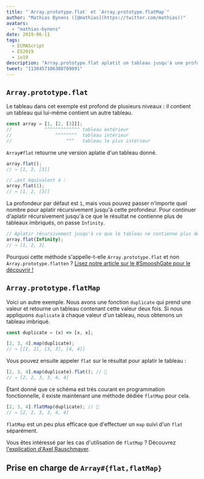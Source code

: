 ```yaml
---
title: "`Array.prototype.flat` et `Array.prototype.flatMap`"
author: "Mathias Bynens ([@mathias](https://twitter.com/mathias))"
avatars: 
  - "mathias-bynens"
date: 2019-06-11
tags: 
  - ECMAScript
  - ES2019
  - io19
description: "Array.prototype.flat aplatit un tableau jusqu'à une profondeur spécifiée. Array.prototype.flatMap équivaut à effectuer un map suivi d'un flat séparément."
tweet: "1138457106380709891"
---
```

## `Array.prototype.flat`

Le tableau dans cet exemple est profond de plusieurs niveaux : il contient un tableau qui lui-même contient un autre tableau.

```js
const array = [1, [2, [3]]];
//            ^^^^^^^^^^^^^ tableau extérieur
//                ^^^^^^^^  tableau intérieur
//                    ^^^   tableau le plus intérieur
```

`Array#flat` retourne une version aplatie d'un tableau donné.

```js
array.flat();
// → [1, 2, [3]]

// …est équivalent à :
array.flat(1);
// → [1, 2, [3]]
```

La profondeur par défaut est `1`, mais vous pouvez passer n'importe quel nombre pour aplatir récursivement jusqu'à cette profondeur. Pour continuer d'aplatir récursivement jusqu'à ce que le résultat ne contienne plus de tableaux imbriqués, on passe `Infinity`.

```js
// Aplatir récursivement jusqu'à ce que le tableau ne contienne plus de tableaux imbriqués :
array.flat(Infinity);
// → [1, 2, 3]
```

Pourquoi cette méthode s'appelle-t-elle `Array.prototype.flat` et non `Array.prototype.flatten` ? [Lisez notre article sur le #SmooshGate pour le découvrir !](https://developers.google.com/web/updates/2018/03/smooshgate)

## `Array.prototype.flatMap`

Voici un autre exemple. Nous avons une fonction `duplicate` qui prend une valeur et retourne un tableau contenant cette valeur deux fois. Si nous appliquons `duplicate` à chaque valeur d'un tableau, nous obtenons un tableau imbriqué.

```js
const duplicate = (x) => [x, x];

[2, 3, 4].map(duplicate);
// → [[2, 2], [3, 3], [4, 4]]
```

Vous pouvez ensuite appeler `flat` sur le résultat pour aplatir le tableau :

```js
[2, 3, 4].map(duplicate).flat(); // 🐌
// → [2, 2, 3, 3, 4, 4]
```

Étant donné que ce schéma est très courant en programmation fonctionnelle, il existe maintenant une méthode dédiée `flatMap` pour cela.

```js
[2, 3, 4].flatMap(duplicate); // 🚀
// → [2, 2, 3, 3, 4, 4]
```

`flatMap` est un peu plus efficace que d'effectuer un `map` suivi d'un `flat` séparément.

Vous êtes intéressé par les cas d'utilisation de `flatMap` ? Découvrez [l'explication d'Axel Rauschmayer](https://exploringjs.com/impatient-js/ch_arrays.html#flatmap-mapping-to-zero-or-more-values).

## Prise en charge de `Array#{flat,flatMap}`

<feature-support chrome="69 /blog/v8-release-69#javascript-language-features"
                 firefox="62"
                 safari="12"
                 nodejs="11"
                 babel="yes https://github.com/zloirock/core-js#ecmascript-array"></feature-support>
